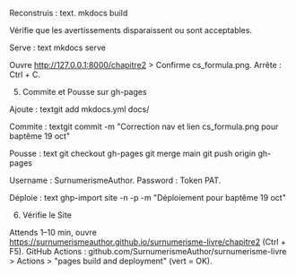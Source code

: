 Reconstruis :
text.
mkdocs build

Vérifie que les avertissements disparaissent ou sont acceptables.


Serve :
text
mkdocs serve

Ouvre http://127.0.0.1:8000/chapitre2 > Confirme cs_formula.png.
Arrête : Ctrl + C.



5. Commite et Pousse sur gh-pages

Ajoute :
textgit add mkdocs.yml docs/

Commite :
textgit commit -m "Correction nav et lien cs_formula.png pour baptême 19 oct"

Pousse :
text
git checkout gh-pages
git merge main
git push origin gh-pages

Username : SurnumerismeAuthor.
Password : Token PAT.


Déploie :
text
ghp-import site -n -p -m "Déploiement pour baptême 19 oct"


6. Vérifie le Site

Attends 1–10 min, ouvre https://surnumerismeauthor.github.io/surnumerisme-livre/chapitre2 (Ctrl + F5).
GitHub Actions : github.com/SurnumerismeAuthor/surnumerisme-livre > Actions > "pages build and deployment" (vert = OK).